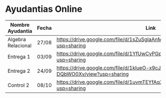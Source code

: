 # Ayudantias Online

| Nombre Ayudantia | Fecha | Link |
|--------------|-------|------|
|Algebra Relacional  |27/08 |https://drive.google.com/file/d/1sZuSgIaAnM43PmZoixrATPRruchiLuDV/view?usp=sharing|
|Entrega 1  |03/09 |https://drive.google.com/file/d/1YfUwCyPGpIbpUx8OJaoI5t1wyayJS7WX/view?usp=sharing|
|Entrega 2  |24/09 |https://drive.google.com/file/d/1klueO-x9cJAah7RZEWOtbJB-DQbWO0Xv/view?usp=sharing| 
|Control 2  |08/10 |https://drive.google.com/file/d/1uvmTEYfAq2ztbRSH5QJ9lVrLoMuWKvFE/view?usp=sharing|